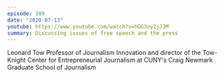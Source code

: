 ```yaml
---
episode: 109
date: "2020-07-13"
youtube: https://www.youtube.com/watch?v=hGG3oy2jJ3M
summary: Discussing issues of free speech and the press
---
```

Leonard Tow Professor of Journalism Innovation and director of the Tow-Knight
Center for Entrepreneurial Journalism at CUNY's Craig Newmark Graduate School
of Journalism

